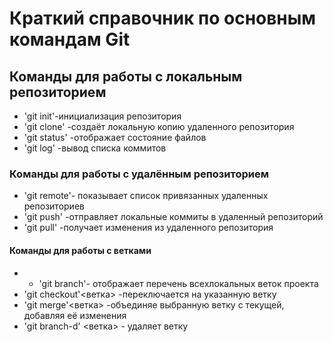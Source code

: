 # Краткий справочник по основным командам Git 

## Команды для работы с локальным репозиторием
- 'git init'-инициализация репозитория
- 'git clone' -создаёт локальную копию удаленного репозитория
- 'git status' -отображает состояние файлов
-  'git log' -вывод списка коммитов

### Команды для работы с удалённым репозиторием 
- 'git remote'- показывает список привязанных удаленных репозиториев
- 'git push' -отправляет локальные коммиты в удаленный репозиторий
- 'git pull' -получает изменения из удаленного репозитория 

#### Команды для работы с ветками
- - 'git branch'- отображает перечень всехлокальных веток проекта
- 'git checkout'<ветка> -переключается на указанную ветку
- 'git merge'<ветка> -объединяе выбранную ветку с текущей, добавляя её изменения
- 'git branch-d' <ветка> - удаляет ветку


